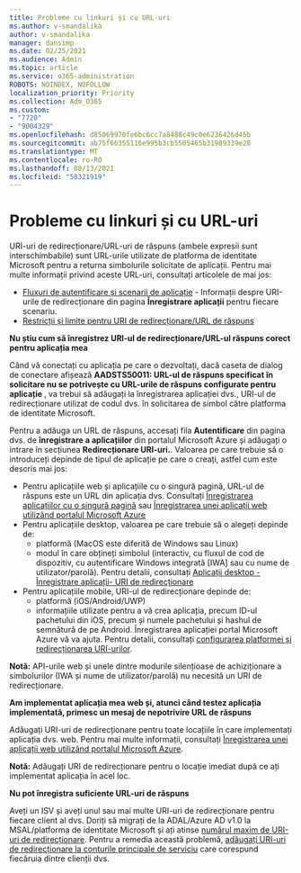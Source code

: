 ```yaml
---
title: Probleme cu linkuri și cu URL-uri
ms.author: v-smandalika
author: v-smandalika
manager: dansimp
ms.date: 02/25/2021
ms.audience: Admin
ms.topic: article
ms.service: o365-administration
ROBOTS: NOINDEX, NOFOLLOW
localization_priority: Priority
ms.collection: Adm_O365
ms.custom:
- "7720"
- "9004329"
ms.openlocfilehash: d85069970fe6bc6cc7a8488c49c0e6236426d45b
ms.sourcegitcommit: ab75f66355116e995b3cb5505465b31989339e28
ms.translationtype: MT
ms.contentlocale: ro-RO
ms.lasthandoff: 08/13/2021
ms.locfileid: "58321919"
---
```

# <a name="issues-with-links-and-urls"></a>Probleme cu linkuri și cu URL-uri

URI-uri de redirecționare/URL-uri de răspuns (ambele expresii sunt interschimbabile) sunt URL-urile utilizate de platforma de identitate Microsoft pentru a returna simbolurile solicitate de aplicații. Pentru mai multe informații privind aceste URL-uri, consultați articolele de mai jos:

- [Fluxuri de autentificare și scenarii de aplicație](https://docs.microsoft.com/azure/active-directory/develop/authentication-flows-app-scenarios) - Informații despre URI-urile de redirecționare din pagina **Înregistrare aplicații** pentru fiecare scenariu.
- [Restricții și limite pentru URI de redirecționare/URL de răspuns](https://docs.microsoft.com/azure/active-directory/develop/reply-url)

**Nu știu cum să înregistrez URI-ul de redirecționare/URL-ul răspuns corect pentru aplicația mea**

Când vă conectați cu aplicația pe care o dezvoltați, dacă caseta de dialog de conectare afișează **AADSTS50011: URL-ul de răspuns specificat în solicitare nu se potrivește cu URL-urile de răspuns configurate pentru aplicație <your app ID>**, va trebui să adăugați la înregistrarea aplicației dvs., URI-ul de redirecționare utilizat de codul dvs. în solicitarea de simbol către platforma de identitate Microsoft.

Pentru a adăuga un URL de răspuns, accesați fila **Autentificare** din pagina dvs. de **înregistrare a aplicațiilor** din portalul Microsoft Azure și adăugați o intrare în secțiunea **Redirecționare URI-uri.**. Valoarea pe care trebuie să o introduceți depinde de tipul de aplicație pe care o creați, astfel cum este descris mai jos:

- Pentru aplicațiile web și aplicațiile cu o singură pagină, URL-ul de răspuns este un URL din aplicația dvs. Consultați [Înregistrarea aplicațiilor cu o singură pagină](https://docs.microsoft.com/azure/active-directory/develop/scenario-spa-app-registration#register-a-redirect-uri) sau [Înregistrarea unei aplicații web utilizând portalul Microsoft Azure](https://docs.microsoft.com/azure/active-directory/develop/scenario-web-app-sign-user-app-registration?tabs=aspnetcore#register-an-app-using-azure-portal)
- Pentru aplicațiile desktop, valoarea pe care trebuie să o alegeți depinde de:
    - platformă (MacOS este diferită de Windows sau Linux)
    - modul în care obțineți simbolul (interactiv, cu fluxul de cod de dispozitiv, cu autentificare Windows integrată [IWA] sau cu nume de utilizator/parolă).
    Pentru detalii, consultați [Aplicații desktop - Înregistrare aplicații- URI de redirecționare](https://docs.microsoft.com/azure/active-directory/develop/scenario-desktop-app-registration#redirect-uris)
- Pentru aplicațiile mobile, URI-ul de redirecționare depinde de:
    - platformă (iOS/Android/UWP)
    - informațiile utilizate pentru a vă crea aplicația, precum ID-ul pachetului din iOS, precum și numele pachetului și hashul de semnătură de pe Android. Înregistrarea aplicației portal Microsoft Azure vă va ajuta. Pentru detalii, consultați [configurarea platformei și redirecționarea URI-urilor](https://docs.microsoft.com/azure/active-directory/develop/scenario-mobile-app-registration#platform-configuration-and-redirect-uris).

**Notă:** API-urile web și unele dintre modurile silențioase de achiziționare a simbolurilor (IWA și nume de utilizator/parolă) nu necesită un URI de redirecționare.

**Am implementat aplicația mea web și, atunci când testez aplicația implementată, primesc un mesaj de nepotrivire URL de răspuns**

Adăugați URI-uri de redirecționare pentru toate locațiile în care implementați aplicația dvs. web. Pentru mai multe informații, consultați [Înregistrarea unei aplicații web utilizând portalul Microsoft Azure](https://docs.microsoft.com/azure/active-directory/develop/scenario-web-app-sign-user-app-registration).

**Notă:** Adăugați URI de redirecționare pentru o locație imediat după ce ați implementat aplicația în acel loc.

**Nu pot înregistra suficiente URL-uri de răspuns**

Aveți un ISV și aveți unul sau mai multe URI-uri de redirecționare pentru fiecare client al dvs. Doriți să migrați de la ADAL/Azure AD v1.0 la MSAL/platforma de identitate Microsoft și ați atinse [numărul maxim de URI-uri de redirecționare](https://docs.microsoft.com/azure/active-directory/develop/reply-url#maximum-number-of-redirect-uris). Pentru a remedia această problemă, [adăugați URI-uri de redirecționare la conturile principale de serviciu](https://docs.microsoft.com/azure/active-directory/develop/reply-url#add-redirect-uris-to-service-principals) care corespund fiecăruia dintre clienții dvs.
